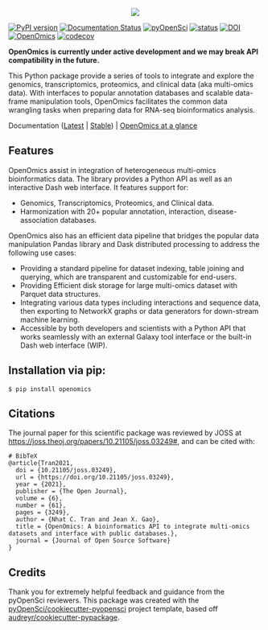 <p align="center" href="https://openomics.readthedocs.io/en/latest/">
  <img src="https://github.com/JonnyTran/OpenOmics/raw/master/openomics_web/assets/openomics_logo.png" max-height="200">
</p>

[![PyPI version](https://badge.fury.io/py/openomics.svg)](https://badge.fury.io/py/openomics)
[![Documentation Status](https://readthedocs.org/projects/openomics/badge/?version=latest)](https://openomics.readthedocs.io/en/latest/?badge=latest)
[![pyOpenSci](https://tinyurl.com/y22nb8up)](https://github.com/pyOpenSci/software-review/issues/31)
[![status](https://joss.theoj.org/papers/aca43e3c2989a803b514faef72dd3294/status.svg)](https://joss.theoj.org/papers/aca43e3c2989a803b514faef72dd3294)
[![DOI](https://zenodo.org/badge/125549505.svg)](https://zenodo.org/badge/latestdoi/125549505)
[![OpenOmics](https://github.com/JonnyTran/OpenOmics/actions/workflows/python-package.yml/badge.svg?branch=master)](https://github.com/JonnyTran/OpenOmics/actions/workflows/python-package.yml)
[![codecov](https://codecov.io/gh/JonnyTran/OpenOmics/branch/master/graph/badge.svg?token=6N1UZ27MPH)](https://codecov.io/gh/JonnyTran/OpenOmics)

**OpenOmics is currently under active development and we may break API compatibility in the future.**

This Python package provide a series of tools to integrate and explore the genomics, transcriptomics, proteomics, and
clinical data (aka multi-omics data). With interfaces to popular annotation databases and scalable data-frame
manipulation tools, OpenOmics facilitates the common
data wrangling tasks when preparing data for RNA-seq bioinformatics analysis.

Documentation ([Latest](https://openomics.readthedocs.io/en/latest/)
| [Stable](https://openomics.readthedocs.io/en/stable/))
| [OpenOmics at a glance](https://openomics.readthedocs.io/en/latest/usage/getting-started.html)

## Features
OpenOmics assist in integration of heterogeneous multi-omics bioinformatics data. The library provides a Python API as well as an interactive Dash web interface.
It features support for:
- Genomics, Transcriptomics, Proteomics, and Clinical data.
- Harmonization with 20+ popular annotation, interaction, disease-association databases.

OpenOmics also has an efficient data pipeline that bridges the popular data manipulation Pandas library and Dask distributed processing to address the following use cases:

- Providing a standard pipeline for dataset indexing, table joining and querying, which are transparent and customizable
  for end-users.
- Providing Efficient disk storage for large multi-omics dataset with Parquet data structures.
- Integrating various data types including interactions and sequence data, then exporting to NetworkX graphs or data generators for down-stream machine learning.
- Accessible by both developers and scientists with a Python API that works seamlessly with an external Galaxy tool interface or the built-in Dash web interface (WIP).


## Installation via pip:

```
$ pip install openomics
```

##

## Citations
The journal paper for this scientific package was reviewed by JOSS at <https://joss.theoj.org/papers/10.21105/joss.03249#>, and can be cited with:

    # BibTeX
    @article{Tran2021,
      doi = {10.21105/joss.03249},
      url = {https://doi.org/10.21105/joss.03249},
      year = {2021},
      publisher = {The Open Journal},
      volume = {6},
      number = {61},
      pages = {3249},
      author = {Nhat C. Tran and Jean X. Gao},
      title = {OpenOmics: A bioinformatics API to integrate multi-omics datasets and interface with public databases.},
      journal = {Journal of Open Source Software}
    }



## Credits

Thank you for extremely helpful feedback and guidance from the pyOpenSci reviewers. This package was created with the [pyOpenSci/cookiecutter-pyopensci](https://github.com/pyOpenSci/cookiecutter-pyopensci) project template, based off [audreyr/cookiecutter-pypackage](https://github.com/audreyr/cookiecutter-pypackage).
